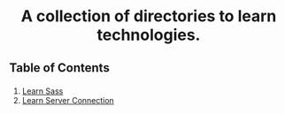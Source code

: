 # <p align="center"> A collection of directories to learn technologies. </p>



## <p id = "toc"> Table of Contents </p>
1. [Learn Sass](./Sass)
2. [Learn Server Connection](./ServerConnection/README.md)